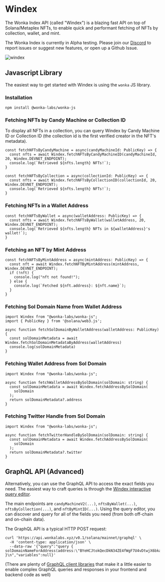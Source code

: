 # Windex

The Wonka Index API (called "Windex") is a blazing fast API on top of Solana/Metaplex NFTs, to enable quick and performant fetching of NFTs by collection, wallet, and mint.

The Wonka Index is currently in Alpha testing. Please join our [Discord](https://discord.gg/p2wXHT3vm7) to report issues or suggest new features, or open up a Github Issue.

![windex](https://user-images.githubusercontent.com/796815/157983069-284a79f0-2379-412a-a529-eaca36a2428b.jpeg)


## Javascript Library

The easiest way to get started with Windex is using the `wonka` JS library.

### Installation
```
npm install @wonka-labs/wonka-js
```

### Fetching NFTs by Candy Machine or Collection ID

To display all NFTs in a collection, you can query Windex by Candy Machine ID or Collection ID (the collection id is the first verified creator in the NFT's metadata).

```JS
const fetchNFTsByCandyMachine = async(candyMachineId: PublicKey) => {
  const nfts = await Windex.fetchNFTsByCandyMachineID(candyMachineId, 20, Windex.DEVNET_ENDPOINT);
  console.log(`Retrieved ${nfts.length} NFTs!`);
}

const fetchNFTsByCollection = async(collectionId: PublicKey) => {
  const nfts = await Windex.fetchNFTsByCollectionID(collectionId, 20, Windex.DEVNET_ENDPOINT);
  console.log(`Retrieved ${nfts.length} NFTs!`);
}
```

### Fetching NFTs in a Wallet Address

```JS
const fetchNFTsByWallet = async(walletAddress: PublicKey) => {
  const nfts = await Windex.fetchNFTsByWallet(walletAddress, 20, Windex.DEVNET_ENDPOINT);
  console.log(`Retrieved ${nfts.length} NFTs in ${walletAddress}'s wallet!`);
}
```

### Fetching an NFT by Mint Address

```JS
const fetchNFTsByMintAddress = async(mintAddress: PublicKey) => {
  const nft = await Windex.fetchNFTByMintAddress(mintAddress, Windex.DEVNET_ENDPOINT);
  if (!nft) {
    console.log("nft not found!");
  } else {
    console.log(`Fetched ${nft.address}: ${nft.name}`);
  }
}
```

### Fetching Sol Domain Name from Wallet Address

```JS
import Windex from "@wonka-labs/wonka-js";
import { PublicKey } from '@solana/web3.js';

async function fetchSolDomainByWalletAddress(walletAddress: PublicKey) {
  const solDomainMetadata = await Windex.fetchSolDomainMetadataByAddress(walletAddress)
  console.log(solDomainMetadata)
}
```

### Fetching Wallet Address from Sol Domain

```JS
import Windex from "@wonka-labs/wonka-js";

async function fetchWalletAddressBySolDomain(solDomain: string) {
  const solDomainMetadata = await Windex.fetchAddressBySolDomain(
    solDomain
  );
  return solDomainMetadata?.address
}
```

### Fetching Twitter Handle from Sol Domain

```JS
import Windex from "@wonka-labs/wonka-js";

async function fetchTwitterHandleBySolDomain(solDomain: string) {
  const solDomainMetadata = await Windex.fetchAddressBySolDomain(
    solDomain
  );
  return solDomainMetadata?.twitter
}
```

## GraphQL API (Advanced)

Alternatively, you can use the GraphQL API to access the exact fields you need. The easiest way to craft queries is through the [Windex interactive query editor](https://api.wonkalabs.xyz/v0.1/solana/graphiql?cluster=devnet).

The main endpoints are `candyMachineV2(...)`, `nftsByWallet(...)`, `nftsByCollection(...)`, and `nftByMintID(...)`. Using the query editor, you can discover and query for all of the fields you need (from both off-chain and on-chain data).

The GraphQL API is a typical HTTP POST request:

```
curl 'https://api.wonkalabs.xyz/v0.1/solana/mainnet/graphql' \
  -H 'content-type: application/json' \
  --data-raw '{"query":"query { solDomainNameForAddress(address:\"BYeHCJtokQecDkN34ZE4fWgF7U4vDtwjX6bkaiaprQmt\") }\n","variables":null}'
```

(There are plenty of [GraphQL client libraries](https://graphql.org/code/) that make it a little easier to enable complex GraphQL queries and responses in your frontend and backend code as well)

